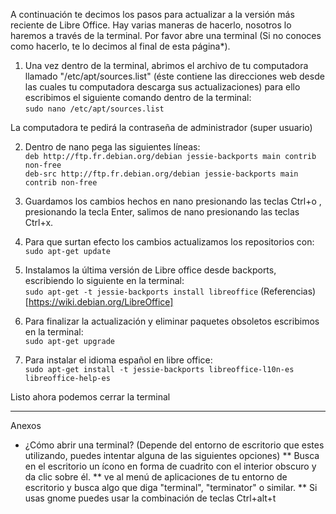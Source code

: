 A continuación te decimos los pasos para actualizar a la versión más reciente de Libre Office. Hay varias maneras de hacerlo, nosotros lo haremos a través de la terminal.  Por favor abre una terminal (Si no conoces como hacerlo, te lo decimos al final de esta página*). 

1. Una vez dentro de la terminal, abrimos el archivo de tu computadora llamado "/etc/apt/sources.list" (éste contiene las direcciones web desde las cuales tu computadora descarga sus actualizaciones)
para ello escribimos el siguiente comando dentro de la terminal:  
```sudo nano /etc/apt/sources.list```

  La computadora te pedirá la contraseña de administrador (super usuario)

2. Dentro de nano pega las siguientes líneas:  
```deb http://ftp.fr.debian.org/debian jessie-backports main contrib non-free```  
```deb-src http://ftp.fr.debian.org/debian jessie-backports main contrib non-free```  

3. Guardamos los cambios hechos en nano presionando las teclas Ctrl+o , presionando la tecla  Enter, salimos de nano presionando las teclas Ctrl+x.

4. Para que surtan efecto los cambios actualizamos los repositorios con: ```sudo apt-get update```

5. Instalamos la última versión de Libre office desde backports, escribiendo lo siguiente en la terminal:  
```sudo apt-get -t jessie-backports install libreoffice```
(Referencias)[https://wiki.debian.org/LibreOffice]

6. Para finalizar la actualización y eliminar paquetes obsoletos escribimos en la terminal:  
```sudo apt-get upgrade```

7. Para instalar el idioma español en libre office:  
```sudo apt-get install -t jessie-backports libreoffice-l10n-es libreoffice-help-es```

Listo ahora podemos cerrar la terminal

----

Anexos 
* ¿Cómo abrir una terminal? (Depende del entorno de escritorio que estes utilizando, puedes intentar alguna de las siguientes opciones)
** Busca en el escritorio un ícono en forma de cuadrito con el interior obscuro y da clic sobre él.
** ve al menú de aplicaciones de tu entorno de escritorio y busca algo que diga "terminal", "terminator" o similar.
** Si usas gnome puedes usar la combinación de teclas Ctrl+alt+t
